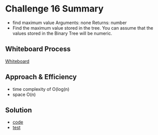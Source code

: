 # Challenge 16 Summary
- find maximum value
Arguments: none
Returns: number
- Find the maximum value stored in the tree. You can assume that the values stored in the Binary Tree will be numeric.
## Whiteboard Process
[Whiteboard](max.PNG)

## Approach & Efficiency
- time complexity of O(log(n) 
- space O(n)

## Solution
- [code](../tree/tree.py)
- [test](../tests/test_tree.py)

